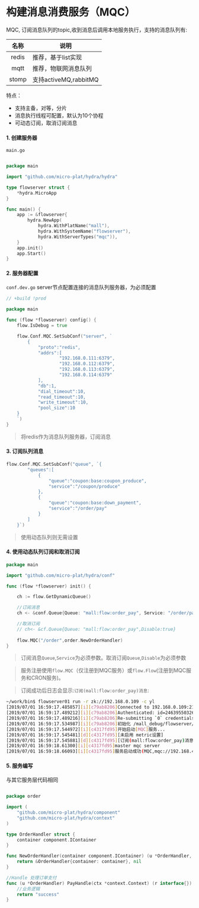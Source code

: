 # 构建消息消费服务（MQC）

MQC, 订阅消息队列的topic,收到消息后调用本地服务执行，支持的消息队列有:

| 名称  | 说明                  |
| :---: | --------------------- |
| redis | 推荐，基于list实现    |
| mqtt  | 推荐，物联网消息队列  |
| stomp | 支持activeMQ,rabbitMQ |

特点：
* 支持主备，对等，分片
* 消息执行线程可配置，默认为10个协程
* 可动态订阅，取消订阅消息

#### 1. 创建服务器

`main.go`

```go

package main

import "github.com/micro-plat/hydra/hydra"

type flowserver struct {
	*hydra.MicroApp
}

func main() {
	app := &flowserver{
		hydra.NewApp(
			hydra.WithPlatName("mall"),
			hydra.WithSystemName("flowserver"),
			hydra.WithServerTypes("mqc")),
	}
	app.init()
	app.Start()
}
```

#### 2. 服务器配置

`conf.dev.go` server节点配置连接的消息队列服务器，为必须配置
```go
// +build !prod

package main

func (flow *flowserver) config() {
	flow.IsDebug = true

	flow.Conf.MQC.SetSubConf("server", `
		{
			"proto":"redis",
			"addrs":[
					"192.168.0.111:6379",
					"192.168.0.112:6379",
					"192.168.0.113:6379",
					"192.168.0.114:6379"
			],
			"db":1,
			"dial_timeout":10,
			"read_timeout":10,
			"write_timeout":10,
			"pool_size":10
	}
	`)
}

```
> 将redis作为消息队列服务器，订阅消息



#### 3. 订阅队列消息

```go
flow.Conf.MQC.SetSubConf("queue", `{
	    "queues":[
	        {
	            "queue":"coupon:base:coupon_produce",
	            "service":"/coupon/produce"
			},
			{
	            "queue":"coupon:base:down_payment",
	            "service":"/order/pay"
			}
	    ]
	}`)

```
> 使用动态队列则无需设置



#### 4. 使用动态队列订阅和取消订阅

```go
package main

import "github.com/micro-plat/hydra/conf"

func (flow *flowserver) init() {

	ch := flow.GetDynamicQueue()

	//订阅消息
	ch <- &conf.Queue{Queue: "mall:flow:order_pay", Service: "/order/pay"}

	//取消订阅
    // ch<- &cf.Queue{Queue: "mall:flow:order_pay",Disable:true}
    
    flow.MQC("/order",order.NewOrderHandler)
}
```



> 订阅消息`Queue`,`Service`为必须参数。取消订阅`Queue`,`Disable`为必须参数

> 服务注册使用`flow.MQC`（仅注册到MQC服务）或`flow.Flow`(注册到MQC服务和CRON服务)。

> 订阅成功后日志会显示:`订阅(mall:flow:order_pay)消息`:

```sh
~/work/bin$ flowserver01 run -r zk://192.168.0.109 -c yl
[2019/07/01 16:59:17.485857][i][c79ab8206]Connected to 192.168.0.109:2181
[2019/07/01 16:59:17.489212][i][c79ab8206]Authenticated: id=246395503264334087, timeout=4000
[2019/07/01 16:59:17.489216][i][c79ab8206]Re-submitting `0` credentials after reconnect
[2019/07/01 16:59:17.534987][i][c79ab8206]初始化 /mall_debug/flowserver/mqc/yl
[2019/07/01 16:59:17.544972][i][c4317fd95]开始启动[MQC]服务...
[2019/07/01 16:59:17.545481][d][c4317fd95][未启用 metric设置]
[2019/07/01 16:59:17.545881][d][c4317fd95][订阅(mall:flow:order_pay)消息]
[2019/07/01 16:59:18.61300][i][c4317fd95]master mqc server
[2019/07/01 16:59:18.66093][i][c4317fd95]服务启动成功(MQC,mqc://192.168.4.121,0)

```


#### 5. 服务编写
与其它服务层代码相同
```go

package order

import (
	"github.com/micro-plat/hydra/component"
	"github.com/micro-plat/hydra/context"
)

type OrderHandler struct {
	container component.IContainer
}

func NewOrderHandler(container component.IContainer) (u *OrderHandler, err error) {
	return &OrderHandler{container: container}, nil
}

//Handle 处理订单支付
func (u *OrderHandler) PayHandle(ctx *context.Context) (r interface{}) {
    //业务逻辑
	return "success"
}


```